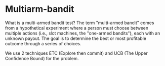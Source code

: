 # Multiarm-bandit

What is a multi-armed bandit test?
The term "multi-armed bandit" comes from a hypothetical experiment where a person must choose between multiple actions (i.e., slot machines, the "one-armed bandits"), each with an unknown payout. The goal is to determine the best or most profitable outcome through a series of choices.

We use 2 techniques ETC (Explore then commit) and UCB (The Upper Confidence Bound) for the problem.

